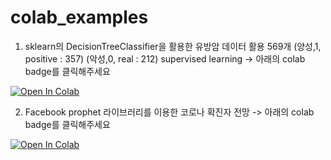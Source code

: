 # colab_examples

1. sklearn의 DecisionTreeClassifier을 활용한 유방암 데이터 활용 569개 (양성,1, positive : 357) (악성,0, real : 212) supervised learning
 -> 아래의 colab badge를 클릭해주세요
<a href="https://colab.research.google.com/github/Kwater-AILab/colab_examples/blob/main/20220214_Lab_example_classification_in_test.ipynb">
  <img src="https://colab.research.google.com/assets/colab-badge.svg" alt="Open In Colab"/>
</a><br>

2. Facebook prophet 라이브러리를 이용한 코로나 확진자 전망 
 -> 아래의 colab badge를 클릭해주세요
<a href="https://colab.research.google.com/github/Kwater-AILab/colab_examples/blob/main/corona19_confirmed_prediction.ipynb">
  <img src="https://colab.research.google.com/assets/colab-badge.svg" alt="Open In Colab"/>
</a><br>
